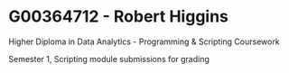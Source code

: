 # G00364712 - Robert Higgins
Higher Diploma in Data Analytics - Programming & Scripting Coursework

Semester 1, Scripting module submissions for grading
